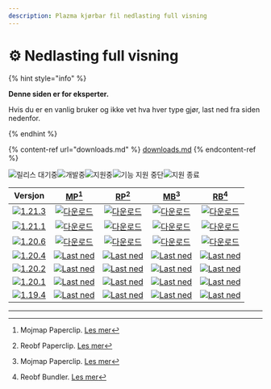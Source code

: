 ```yaml
---
description: Plazma kjørbar fil nedlasting full visning
---
```


# ⚙️ Nedlasting full visning

{% hint style="info" %}

**Denne siden er for eksperter.**

Hvis du er en vanlig bruker og ikke vet hva hver type gjør, last ned fra siden nedenfor.

{% endhint %}

{% content-ref url="downloads.md" %}
[downloads.md](downloads.md)
{% endcontent-ref %}

[wtr]: <https://badge.plazmamc.org/0/Venter på utgivelse>

![릴리스 대기중][wtr]![개발중](https://badge.plazmamc.org/1/개발중)![지원중](https://badge.plazmamc.org/2/지원중)![기능 지원 중단](https://badge.plazmamc.org/6/기능%20지원%20중단)![지원 종료](https://badge.plazmamc.org/4/지원%20종료)

|                                      Versjon                                      |                               [MP](#user-content-fn-1)[^1]                               |                               [RP](#user-content-fn-2)[^2]                               |                               [MB](#user-content-fn-3)[^3]                               |                               [RB](#user-content-fn-4)[^4]                               |
| :-------------------------------------------------------------------------------: | :--------------------------------------------------------------------------------------: | :--------------------------------------------------------------------------------------: | :--------------------------------------------------------------------------------------: | :--------------------------------------------------------------------------------------: |
| [![1.21.3](https://badge.plazmamc.org/1/1.21.3)](https://git.plazmamc.org/1.21.3) |      [![다운로드](https://badge.plazmamc.org/1/다운로드)](https://dl.plazmamc.org/1.21.3/0)      |      [![다운로드](https://badge.plazmamc.org/1/다운로드)](https://dl.plazmamc.org/1.21.3/1)      |      [![다운로드](https://badge.plazmamc.org/1/다운로드)](https://dl.plazmamc.org/1.21.3/2)      |      [![다운로드](https://badge.plazmamc.org/1/다운로드)](https://dl.plazmamc.org/1.21.3/3)      |
| [![1.21.1](https://badge.plazmamc.org/6/1.21.1)](https://git.plazmamc.org/1.21.1) |      [![다운로드](https://badge.plazmamc.org/1/다운로드)](https://dl.plazmamc.org/1.21.1/0)      |      [![다운로드](https://badge.plazmamc.org/1/다운로드)](https://dl.plazmamc.org/1.21.1/1)      |      [![다운로드](https://badge.plazmamc.org/1/다운로드)](https://dl.plazmamc.org/1.21.1/2)      |      [![다운로드](https://badge.plazmamc.org/1/다운로드)](https://dl.plazmamc.org/1.21.1/3)      |
| [![1.20.6](https://badge.plazmamc.org/2/1.20.6)](https://git.plazmamc.org/1.20.6) |      [![다운로드](https://badge.plazmamc.org/1/다운로드)](https://dl.plazmamc.org/1.20.6/0)      |      [![다운로드](https://badge.plazmamc.org/1/다운로드)](https://dl.plazmamc.org/1.20.6/1)      |      [![다운로드](https://badge.plazmamc.org/1/다운로드)](https://dl.plazmamc.org/1.20.6/2)      |      [![다운로드](https://badge.plazmamc.org/1/다운로드)](https://dl.plazmamc.org/1.20.6/3)      |
| [![1.20.4](https://badge.plazmamc.org/6/1.20.4)](https://git.plazmamc.org/1.20.4) | [![Last ned](https://badge.plazmamc.org/1/Last%20ned)](https://dl.plazmamc.org/1.20.4/0) | [![Last ned](https://badge.plazmamc.org/1/Last%20ned)](https://dl.plazmamc.org/1.20.4/1) | [![Last ned](https://badge.plazmamc.org/1/Last%20ned)](https://dl.plazmamc.org/1.20.4/2) | [![Last ned](https://badge.plazmamc.org/1/Last%20ned)](https://dl.plazmamc.org/1.20.4/3) |
| [![1.20.2](https://badge.plazmamc.org/4/1.20.2)](https://git.plazmamc.org/1.20.2) | [![Last ned](https://badge.plazmamc.org/1/Last%20ned)](https://dl.plazmamc.org/1.20.2/0) | [![Last ned](https://badge.plazmamc.org/1/Last%20ned)](https://dl.plazmamc.org/1.20.2/1) | [![Last ned](https://badge.plazmamc.org/1/Last%20ned)](https://dl.plazmamc.org/1.20.2/2) | [![Last ned](https://badge.plazmamc.org/1/Last%20ned)](https://dl.plazmamc.org/1.20.2/3) |
| [![1.20.1](https://badge.plazmamc.org/4/1.20.1)](https://git.plazmamc.org/1.20.1) | [![Last ned](https://badge.plazmamc.org/1/Last%20ned)](https://dl.plazmamc.org/1.20.1/0) | [![Last ned](https://badge.plazmamc.org/1/Last%20ned)](https://dl.plazmamc.org/1.20.1/1) | [![Last ned](https://badge.plazmamc.org/1/Last%20ned)](https://dl.plazmamc.org/1.20.1/2) | [![Last ned](https://badge.plazmamc.org/1/Last%20ned)](https://dl.plazmamc.org/1.20.1/3) |
| [![1.19.4](https://badge.plazmamc.org/4/1.19.4)](https://git.plazmamc.org/1.19.4) | [![Last ned](https://badge.plazmamc.org/1/Last%20ned)](https://dl.plazmamc.org/1.19.4/0) | [![Last ned](https://badge.plazmamc.org/1/Last%20ned)](https://dl.plazmamc.org/1.19.4/1) | [![Last ned](https://badge.plazmamc.org/1/Last%20ned)](https://dl.plazmamc.org/1.19.4/2) | [![Last ned](https://badge.plazmamc.org/1/Last%20ned)](https://dl.plazmamc.org/1.19.4/3) |

***

[^1]: Mojmap Paperclip. [Les mer](../administration/getting-started#id-2)

[^2]: Reobf Paperclip. [Les mer](../administration/getting-started#id-2)

[^3]: Mojmap Paperclip. [Les mer](../administration/getting-started#id-2)

[^4]: Reobf Bundler. [Les mer](../administration/getting-started#id-2)
